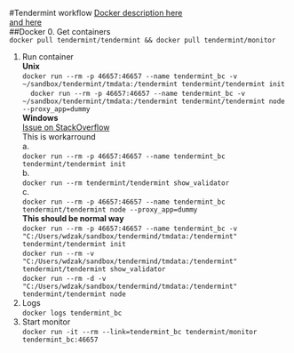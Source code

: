 #Tendermint workflow
[Docker description here](https://tendermint.readthedocs.io/en/master/tools/docker.html)  
[and here](https://hub.docker.com/r/tendermint/tendermint/)  
##Docker
0. Get containers  
`
docker pull tendermint/tendermint && docker pull tendermint/monitor
`  
1. Run container  
**Unix**  
`
docker run --rm -p 46657:46657 --name tendermint_bc -v ~/sandbox/tendermint/tmdata:/tendermint tendermint/tendermint init
`  
`  
docker run --rm -p 46657:46657 --name tendermint_bc -v ~/sandbox/tendermint/tmdata:/tendermint tendermint/tendermint node --proxy_app=dummy
`  
**Windows**  
[Issue on StackOverflow](https://stackoverflow.com/questions/49364444/docker-tendermint-container-not-work)  
This is workarround  
    a.  
`
docker run --rm -p 46657:46657 --name tendermint_bc tendermint/tendermint init
`  
    b.  
`
docker run --rm tendermint/tendermint show_validator
`  
    c.  
`
docker run --rm -p 46657:46657 --name tendermint_bc tendermint/tendermint node --proxy_app=dummy
`  
**This should be normal way**  
`
docker run --rm -p 46657:46657 --name tendermint_bc -v "C:/Users/wdzak/sandbox/tendermind/tmdata:/tendermint" tendermint/tendermint init
`  
`
docker run --rm -v "C:/Users/wdzak/sandbox/tendermind/tmdata:/tendermint" tendermint/tendermint show_validator
`  
`
docker run --rm -d -v "C:/Users/wdzak/sandbox/tendermind/tmdata:/tendermint" tendermint/tendermint node
`  
2. Logs  
`
docker logs tendermint_bc
`  
3. Start monitor  
`docker run -it --rm --link=tendermint_bc tendermint/monitor tendermint_bc:46657`